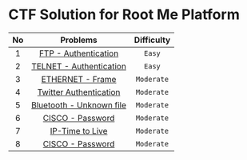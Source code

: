 # CTF Solution for Root Me Platform

| **No** | **Problems** | **Difficulty** |
| :----: | :----------: | :------------: |
| 1	 | [FTP - Authentication](https://github.com/aveenain/CTF-Solution/tree/main/Root%20Me/Network/FTP%20-%20Authentication_Complete) | `Easy` |
| 2	 | [TELNET - Authentication](https://github.com/aveenain/CTF-Solution/tree/main/Root%20Me/Network/TELNET%20-%20Authentication_Complete) | `Easy` |
| 3	 | [ETHERNET - Frame](https://github.com/aveenain/CTF-Solution/tree/main/Root%20Me/Network/ETHERNET%20-%20Frame_Complete) | `Moderate` |
| 4	 | [Twitter Authentication](https://github.com/aveenain/CTF-Solution/tree/main/Root%20Me/Network/Twitter%20Authentication_Complete) | `Moderate` |
| 5	 | [Bluetooth - Unknown file](https://github.com/aveenain/CTF-Solution/tree/main/Root%20Me/Network/Bluetooth%20-%20Unknown%20file_Complete) | `Moderate` |
| 6	 | [CISCO - Password](https://github.com/aveenain/CTF-Solution/tree/main/Root%20Me/Network/CISCO%20-%20Password_Complete) | `Moderate` |
| 7  | [IP-Time to Live](https://github.com/aveenain/CTF-Solution/tree/main/Root%20Me/Network/IP-Time%20to%20live_Complete) | `Moderate` |
| 8  | [CISCO - Password](https://github.com/aveenain/CTF-Solution/tree/main/Root%20Me/Network/CISCO%20-%20Password_Complete) | `Moderate` |